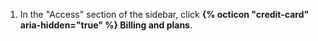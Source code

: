 1. In the "Access" section of the sidebar, click **{% octicon "credit-card" aria-hidden="true" %} Billing and plans**.
